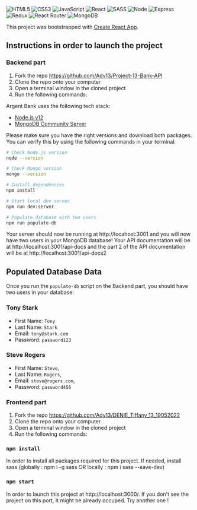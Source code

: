![HTML5](https://img.shields.io/badge/HTML5-E34F26?style=for-the-badge&logo=html5&logoColor=white)
![CSS3](https://img.shields.io/badge/CSS3-1572B6?style=for-the-badge&logo=css3&logoColor=white)
![JavaScript](https://img.shields.io/badge/JavaScript-F7DF1E?style=for-the-badge&logo=javascript&logoColor=black)
![React](https://img.shields.io/badge/react-%2320232a.svg?style=for-the-badge&logo=react&logoColor=%2361DAFB)
![SASS](https://img.shields.io/badge/SASS-hotpink.svg?style=for-the-badge&logo=SASS&logoColor=white)
![Node](https://img.shields.io/badge/Node.js-43853D?style=for-the-badge&logo=node.js&logoColor=white)
![Express](https://img.shields.io/badge/Express.js-404D59?style=for-the-badge)
![Redux](https://img.shields.io/badge/Redux-593D88?style=for-the-badge&logo=redux&logoColor=white)
![React Router](https://img.shields.io/badge/React_Router-CA4245?style=for-the-badge&logo=react-router&logoColor=white)
![MongoDB](https://img.shields.io/badge/MongoDB-4EA94B?style=for-the-badge&logo=mongodb&logoColor=white)

This project was bootstrapped with [Create React App](https://github.com/facebook/create-react-app).

## Instructions in order to launch the project

### Backend part

1. Fork the repo https://github.com/Adv13/Project-13-Bank-API
2. Clone the repo onto your computer
3. Open a terminal window in the cloned project
4. Run the following commands:

Argent Bank uses the following tech stack:

- [Node.js v12](https://nodejs.org/en/)
- [MongoDB Community Server](https://www.mongodb.com/try/download/community)

Please make sure you have the right versions and download both packages. You can verify this by using the following commands in your terminal:

```bash
# Check Node.js version
node --version

# Check Mongo version
mongo --version

# Install dependencies
npm install

# Start local dev server
npm run dev:server

# Populate database with two users
npm run populate-db
```

Your server should now be running at http://locahost:3001 and you will now have two users in your MongoDB database!
Your API documentation will be at http://localhost:3001/api-docs and the part 2 of the API documentation will be at http://localhost:3001/api-docs2

## Populated Database Data

Once you run the `populate-db` script on the Backend part, you should have two users in your database:

### Tony Stark

- First Name: `Tony`
- Last Name: `Stark`
- Email: `tony@stark.com`
- Password: `password123`

### Steve Rogers

- First Name: `Steve`,
- Last Name: `Rogers`,
- Email: `steve@rogers.com`,
- Password: `password456`

### Frontend part

1. Fork the repo https://github.com/Adv13/DENIE_Tiffany_13_19052022
2. Clone the repo onto your computer
3. Open a terminal window in the cloned project
4. Run the following commands:

### `npm install`

In order to install all packages required for this project.
If needed, install sass (globally : npm i -g sass OR locally : npm i sass --save-dev)

### `npm start`

In order to launch this project at http://localhost:3000/.
If you don't see the project on this port, It might be already occuped. Try another one !
